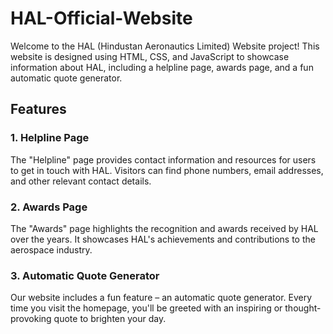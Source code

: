 # HAL-Official-Website

Welcome to the HAL (Hindustan Aeronautics Limited) Website project! This website is designed using HTML, CSS, and JavaScript to showcase information about HAL, including a helpline page, awards page, and a fun automatic quote generator.

## Features

### 1. Helpline Page
The "Helpline" page provides contact information and resources for users to get in touch with HAL. Visitors can find phone numbers, email addresses, and other relevant contact details.

### 2. Awards Page
The "Awards" page highlights the recognition and awards received by HAL over the years. It showcases HAL's achievements and contributions to the aerospace industry.

### 3. Automatic Quote Generator
Our website includes a fun feature – an automatic quote generator. Every time you visit the homepage, you'll be greeted with an inspiring or thought-provoking quote to brighten your day.

